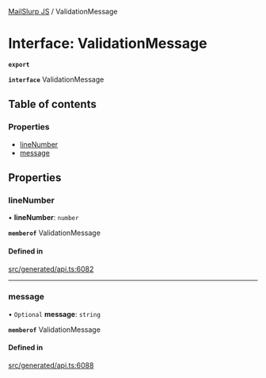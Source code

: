 [MailSlurp JS](../README.md) / ValidationMessage

# Interface: ValidationMessage

**`export`**

**`interface`** ValidationMessage

## Table of contents

### Properties

- [lineNumber](ValidationMessage.md#linenumber)
- [message](ValidationMessage.md#message)

## Properties

### lineNumber

• **lineNumber**: `number`

**`memberof`** ValidationMessage

#### Defined in

[src/generated/api.ts:6082](https://github.com/mailslurp/mailslurp-client/blob/20b4039/src/generated/api.ts#L6082)

___

### message

• `Optional` **message**: `string`

**`memberof`** ValidationMessage

#### Defined in

[src/generated/api.ts:6088](https://github.com/mailslurp/mailslurp-client/blob/20b4039/src/generated/api.ts#L6088)
